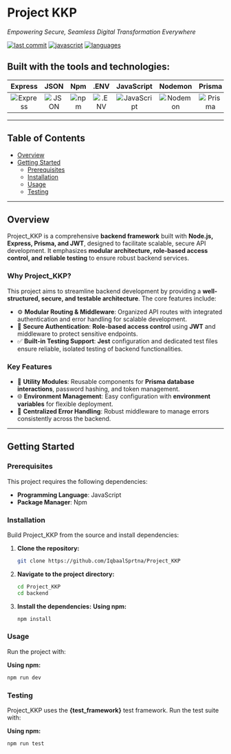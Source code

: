 # Project KKP

_Empowering Secure, Seamless Digital Transformation Everywhere_

[![last commit](https://img.shields.io/github/last-commit/IqbaalSprtna/Project_KKP/main)](https://github.com/IqbaalSprtna/Project_KKP/commits/main)
[![javascript](https://img.shields.io/badge/javascript-100.0%25-yellow)](https://www.javascript.com/)
[![languages](https://img.shields.io/github/languages/count/IqbaalSprtna/Project_KKP)](https://github.com/IqbaalSprtna/Project_KKP/search?l=javascript)

## Built with the tools and technologies:

|                                                       Express                                                       |                                                    JSON                                                    |                                                   Npm                                                   |                                                     .ENV                                                     |                                                          JavaScript                                                          |                                                       Nodemon                                                       |                                                      Prisma                                                      |                                                    Jest                                                    |
| :-----------------------------------------------------------------------------------------------------------------: | :--------------------------------------------------------------------------------------------------------: | :-----------------------------------------------------------------------------------------------------: | :----------------------------------------------------------------------------------------------------------: | :--------------------------------------------------------------------------------------------------------------------------: | :-----------------------------------------------------------------------------------------------------------------: | :--------------------------------------------------------------------------------------------------------------: | :--------------------------------------------------------------------------------------------------------: |
| <img src="https://img.shields.io/badge/Express-000000.svg?style=flat&logo=Express&logoColor=white" alt="Express" /> | <img src="https://img.shields.io/badge/JSON-000000.svg?style=flat&logo=JSON&logoColor=white" alt="JSON" /> | <img src="https://img.shields.io/badge/npm-CB3837.svg?style=flat&logo=npm&logoColor=white" alt="npm" /> | <img src="https://img.shields.io/badge/.ENV-ECD53F.svg?style=flat&logo=dotenv&logoColor=black" alt=".ENV" /> | <img src="https://img.shields.io/badge/JavaScript-F7DF1E.svg?style=flat&logo=JavaScript&logoColor=black" alt="JavaScript" /> | <img src="https://img.shields.io/badge/Nodemon-76D04B.svg?style=flat&logo=Nodemon&logoColor=white" alt="Nodemon" /> | <img src="https://img.shields.io/badge/Prisma-2D3748.svg?style=flat&logo=Prisma&logoColor=white" alt="Prisma" /> | <img src="https://img.shields.io/badge/Jest-C21325.svg?style=flat&logo=Jest&logoColor=white" alt="Jest" /> |

---

## Table of Contents

- [Overview](#overview)
- [Getting Started](#getting-started)
  - [Prerequisites](#prerequisites)
  - [Installation](#installation)
  - [Usage](#usage)
  - [Testing](#testing)

---

## Overview

Project_KKP is a comprehensive **backend framework** built with **Node.js, Express, Prisma, and JWT**, designed to facilitate scalable, secure API development. It emphasizes **modular architecture, role-based access control, and reliable testing** to ensure robust backend services.

### Why Project_KKP?

This project aims to streamline backend development by providing a **well-structured, secure, and testable architecture**. The core features include:

- ⚙️ **Modular Routing & Middleware**: Organized API routes with integrated authentication and error handling for scalable development.
- 🚀 **Secure Authentication**: **Role-based access control** using **JWT** and middleware to protect sensitive endpoints.
- ✅ **Built-in Testing Support**: **Jest** configuration and dedicated test files ensure reliable, isolated testing of backend functionalities.

### Key Features

- 💾 **Utility Modules**: Reusable components for **Prisma database interactions**, password hashing, and token management.
- 🌐 **Environment Management**: Easy configuration with **environment variables** for flexible deployment.
- 👾 **Centralized Error Handling**: Robust middleware to manage errors consistently across the backend.

---

## Getting Started

### Prerequisites

This project requires the following dependencies:

- **Programming Language**: JavaScript
- **Package Manager**: Npm

### Installation

Build Project_KKP from the source and install dependencies:

1.  **Clone the repository:**
    ```bash
    git clone https://github.com/IqbaalSprtna/Project_KKP
    ```
2.  **Navigate to the project directory:**
    ```bash
    cd Project_KKP
    cd backend
    ```
3.  **Install the dependencies:**
    **Using npm:**
    ```bash
    npm install
    ```

### Usage

Run the project with:

**Using npm:**

```bash
npm run dev
```

### Testing

Project_KKP uses the **{test_framework}** test framework. Run the test suite with:

**Using npm:**

```bash
npm run test
```
